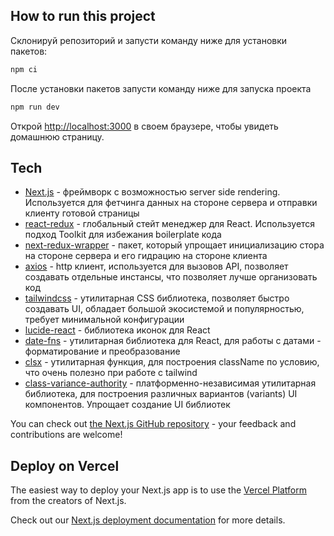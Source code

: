 ## How to run this project

Склонируй репозиторий и запусти команду ниже для установки пакетов:

```bash
npm ci
```

После установки пакетов запусти команду ниже для запуска проекта
```bash
npm run dev
```

Открой [http://localhost:3000](http://localhost:3000) в своем браузере, чтобы увидеть домашнюю страницу.

## Tech
- [Next.js](https://nextjs.org/docs) - фреймворк с возможностью server side rendering. Используется для фетчинга данных на стороне сервера и отправки клиенту готовой страницы
- [react-redux](https://react-redux.js.org/) - глобальный стейт менеджер для React. Используется подход Toolkit для избежания boilerplate кода
- [next-redux-wrapper](https://www.npmjs.com/package/next-redux-wrapper) - пакет, который упрощает инициализацию стора на стороне сервера и его гидрацию на стороне клиента
- [axios](https://axios-http.com/docs/intro) - http клиент, используется для вызовов API, позволяет создавать отдельные инстансы, что позволяет лучше организовать код
- [tailwindcss](https://tailwindcss.com/) - утилитарная CSS библиотека, позволяет быстро создавать UI, обладает большой экосистемой и популярностью, требует минимальной конфигурации
- [lucide-react](https://lucide.dev/guide/packages/lucide-react) - библиотека иконок для React
- [date-fns](https://date-fns.org/) - утилитарная библиотека для React, для работы с датами - форматирование и преобразование
- [clsx](https://www.npmjs.com/package/clsx) - утилитарная функция, для построения className по условию, что очень полезно при работе с tailwind
- [class-variance-authority](https://cva.style/docs) - платформенно-независимая утилитарная библиотека, для построения различных вариантов (variants) UI компонентов. Упрощает создание UI библиотек

You can check out [the Next.js GitHub repository](https://github.com/vercel/next.js) - your feedback and contributions are welcome!

## Deploy on Vercel

The easiest way to deploy your Next.js app is to use the [Vercel Platform](https://vercel.com/new?utm_medium=default-template&filter=next.js&utm_source=create-next-app&utm_campaign=create-next-app-readme) from the creators of Next.js.

Check out our [Next.js deployment documentation](https://nextjs.org/docs/pages/building-your-application/deploying) for more details.
